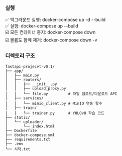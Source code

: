 ### 실행
✅ 백그라운드 실행: docker-compose up -d --build <br>
✅ 실행: docker-compose up --build <br>
☑️ 모든 컨테이너 중지: docker-compose down <br>
☑️ 볼륨도 함께 제거: docker-compose down -v <br>

### 디렉토리 구조
```
fastapi-projecvt-v0.1/
├── app/
│   ├── main.py
│   ├── routers/
│   │   ├── __init__.py
│   │   ├── upload_proxy.py
│   │   └── file.py         # 파일 업로드/다운로드 API
│   ├── services/
│   │   └── minio_client.py # MinIO 연동 함수
│   ├── train/
│   │   └── trainer.py      # YOLOv8 학습 코드
├── static/ 
│   └── uploader/
│       └── index.html 
├── Dockerfile 
├── docker-compose.yml 
├── requirements.txt
├── .env 
└── 시작.txt
```
